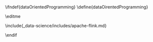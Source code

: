\ifndef{dataOrientedProgramming}
\define{dataOirentedProgramming}

\editme

\include{_data-science/includes/apache-flink.md}


\endif
